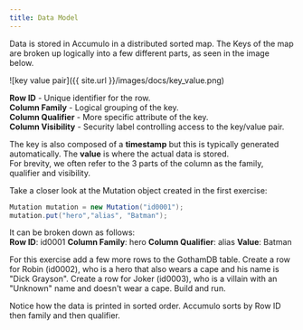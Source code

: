 ```yaml
---
title: Data Model
---
```

Data is stored in Accumulo in a distributed sorted map. The Keys of the map are broken up logically into a few different parts, 
as seen in the image below.

![key value pair]({{ site.url }}/images/docs/key_value.png)

**Row ID** - Unique identifier for the row.<br/>
**Column Family** - Logical grouping of the key.<br/>
**Column Qualifier** - More specific attribute of the key.<br/>
**Column Visibility** - Security label controlling access to the key/value pair.<br/>

The key is also composed of a **timestamp** but this is typically generated automatically.
The **value** is where the actual data is stored. <br/>
For brevity, we often refer to the 3 parts of the column as the family, qualifier and visibility. 

Take a closer look at the Mutation object created in the first exercise:
```java
Mutation mutation = new Mutation("id0001");
mutation.put("hero","alias", "Batman");
```
It can be broken down as follows: <br/>
**Row ID**: id0001  **Column Family**: hero  **Column Qualifier**: alias  **Value**: Batman

For this exercise add a few more rows to the GothamDB table.  Create a row for Robin (id0002), who is a hero that also wears a cape
and his name is "Dick Grayson".  Create a row for Joker (id0003), who is a villain with an "Unknown" name and doesn't wear a cape. Build and run.

Notice how the data is printed in sorted order. Accumulo sorts by Row ID then family and then qualifier.  